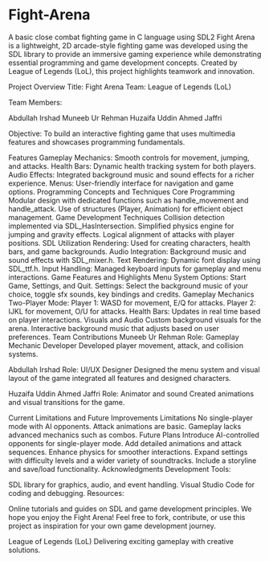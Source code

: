 # Fight-Arena
A basic close combat fighting game in C language using SDL2
Fight Arena is a lightweight, 2D arcade-style fighting game was developed using the SDL library to provide an immersive gaming experience while demonstrating essential programming and game development concepts. Created by League of Legends (LoL), this project highlights teamwork and innovation.

Project Overview
Title: Fight Arena
Team: League of Legends (LoL)

Team Members:

Abdullah Irshad
Muneeb Ur Rehman
Huzaifa Uddin Ahmed Jaffri

Objective:
To build an interactive fighting game that uses multimedia features and showcases programming fundamentals.

Features
Gameplay Mechanics: Smooth controls for movement, jumping, and attacks.
Health Bars: Dynamic health tracking system for both players.
Audio Effects: Integrated background music and sound effects for a richer experience.
Menus: User-friendly interface for navigation and game options.
Programming Concepts and Techniques
Core Programming
Modular design with dedicated functions such as handle_movement and handle_attack.
Use of structures (Player, Animation) for efficient object management.
Game Development Techniques
Collision detection implemented via SDL_HasIntersection.
Simplified physics engine for jumping and gravity effects.
Logical alignment of attacks with player positions.
SDL Utilization
Rendering: Used for creating characters, health bars, and game backgrounds.
Audio Integration: Background music and sound effects with SDL_mixer.h.
Text Rendering: Dynamic font display using SDL_ttf.h.
Input Handling: Managed keyboard inputs for gameplay and menu interactions.
Game Features and Highlights
Menu System
Options: Start Game, Settings, and Quit.
Settings: Select the background music of your choice, toggle sfx sounds, key bindings and credits.
Gameplay Mechanics
Two-Player Mode:
Player 1: WASD for movement, E/Q for attacks.
Player 2: IJKL for movement, O/U for attacks.
Health Bars: Updates in real time based on player interactions.
Visuals and Audio
Custom background visuals for the arena.
Interactive background music that adjusts based on user preferences.
Team Contributions
Muneeb Ur Rehman
Role: Gameplay Mechanic Developer
Developed player movement, attack, and collision systems.

Abdullah Irshad
Role: UI/UX Designer
Designed the menu system and visual layout of the game integrated all features and designed characters.

Huzaifa Uddin Ahmed Jaffri
Role: Animator and sound
Created animations and visual transitions for the game.

Current Limitations and Future Improvements
Limitations
No single-player mode with AI opponents.
Attack animations are basic.
Gameplay lacks advanced mechanics such as combos.
Future Plans
Introduce AI-controlled opponents for single-player mode.
Add detailed animations and attack sequences.
Enhance physics for smoother interactions.
Expand settings with difficulty levels and a wider variety of soundtracks.
Include a storyline and save/load functionality.
Acknowledgments
Development Tools:

SDL library for graphics, audio, and event handling.
Visual Studio Code for coding and debugging.
Resources:

Online tutorials and guides on SDL and game development principles.
We hope you enjoy the Fight Arena! Feel free to fork, contribute, or use this project as inspiration for your own game development journey.

League of Legends (LoL)
Delivering exciting gameplay with creative solutions.
